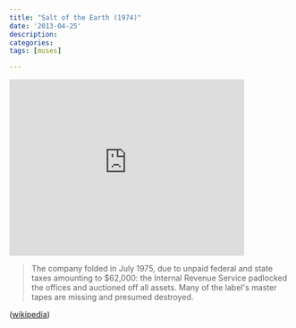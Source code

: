 ```yaml
---
title: "Salt of the Earth (1974)"
date: '2013-04-25'
description:
categories:
tags: [muses]

---
```


<iframe width="420" height="315" src="http://www.youtube.com/embed/uv6xOHg3Uic" frameborder="0" allowfullscreen></iframe>

<br>

> The company folded in July 1975, due to unpaid federal and state taxes amounting to $62,000: the Internal Revenue Service padlocked the offices and auctioned off all assets. Many of the label's master tapes are missing and presumed destroyed.

([wikipedia](http://en.wikipedia.org/wiki/Sussex_Records))
